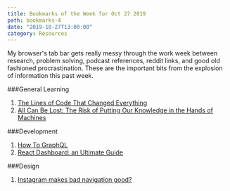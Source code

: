 ```yaml
---
title: Bookmarks of the Week for Oct 27 2019
path: bookmarks-4
date: "2019-10-27T13:00:00"
category: Resources
---
```

My browser's tab bar gets really messy through the work week between research, problem solving, podcast references, reddit links, and good old fashioned procrastination. These are the important bits from the explosion of information this past week.


###General Learning
1. [The Lines of Code That Changed Everything](https://slate.com/technology/2019/10/consequential-computer-code-software-history.html)
1. [All Can Be Lost: The Risk of Putting Our Knowledge in the Hands of Machines](https://www.theatlantic.com/magazine/archive/2013/11/the-great-forgetting/309516/)

###Development
1. [How To GraphQL](https://www.howtographql.com/)
1. [React Dashboard: an Ultimate Guide](https://react-dashboard.cube.dev/)

###Design
1. [Instagram makes bad navigation good?](https://uxdesign.cc/instagram-makes-bad-navigation-good-174285d9e0bd)
